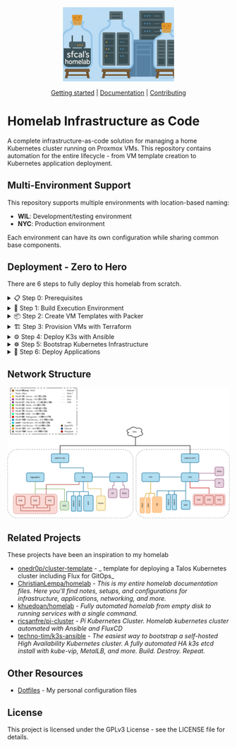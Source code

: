 <div align="center">
  <picture>
    <source media="(prefers-color-scheme: dark)" srcset="docs/assets/banner.png">
    <source media="(prefers-color-scheme: light)" srcset="docs/assets/banner.png">
    <img alt="Homelab Infrastructure as Code: Complete automation for your home Kubernetes cluster"
         src="docs/assets/banner.png"
         width="50%">
  </picture>

[Getting started] | [Documentation] | [Contributing]
</div>

[Getting Started]: #get-started
[Documentation]: https://homelab.samuel.computer
[Contributing]: CONTRIBUTING.md

# Homelab Infrastructure as Code

A complete infrastructure-as-code solution for managing a home Kubernetes cluster running on Proxmox VMs. This repository contains automation for the entire lifecycle - from VM template creation to Kubernetes application deployment.

## Multi-Environment Support

This repository supports multiple environments with location-based naming:

- **WIL**: Development/testing environment
- **NYC**: Production environment

Each environment can have its own configuration while sharing common base components.

## Deployment - Zero to Hero

There are 6 steps to fully deploy this homelab from scratch.

<details>
<summary>📋 Step 0: Prerequisites</summary>

Before starting, ensure you have the following:

#### Software Requirements
- **Docker** and **Docker Compose**
- **Git**
- **SSH key pair** for VM access

#### Initial Setup
```bash
# Clone the repository
git clone https://github.com/sfcal/homelab.git
cd homelab

# Clone dotfiles (optional but recommended)
git clone https://github.com/sfcal/.home.git ~/.home

# Generate SSH keys if you don't have them
ssh-keygen -t ed25519 -C "your-email@example.com"
```

</details>

<details>
<summary>🐳 Step 1: Build Execution Environment</summary>

Create a containerized environment with all necessary tools:

```bash
# Build the homelab execution container
cd docker/exe
docker build -t homelab-exe .

# Create a convenient alias for running commands
alias homelab='docker run -it --rm \
  -v "$HOME/.ssh:/home/devops/.ssh" \
  -v "$HOME/.kube:/home/devops/.kube" \
  -v "$PWD:/workspace" \
  -v "$HOME/.home:/home/devops/.home" \
  -v "$HOME/.gitconfig:/home/devops/.gitconfig" \
  -e ENV=dev \
  homelab-exe'

# Test the environment
homelab terraform version
homelab ansible --version
homelab kubectl version --client
```

</details>

<details>
<summary>📦 Step 2: Create VM Templates with Packer</summary>

Generate Ubuntu VM templates for your infrastructure:

#### Configure Packer Variables

1. **Create credentials file:**
```bash
cd packer/environments/dev
cp credentials.prod.pkrvars.hcl.example credentials.dev.pkrvars.hcl

# Edit with your Proxmox details
vim credentials.dev.pkrvars.hcl
```

Example credentials configuration:
```hcl
proxmox_api_url = "https://nyc-pve-01.home.samuel.computer:8006/api2/json"
proxmox_api_token_id = "root@pam!packer"
proxmox_api_token_secret = "your-secret-token-here"
ssh_password = "your-vm-ssh-password"
```

2. **Review environment variables:**
```bash
# Check dev environment settings
cat environments/dev/variables.pkrvars.hcl

# Adjust network, storage, and node settings as needed
vim environments/dev/variables.pkrvars.hcl
```

#### Build Templates

```bash
cd packer

# Build base Ubuntu template
make build TEMPLATE=base ENV=dev

# Verify template creation in Proxmox
# The template will be named: ubuntu-server-dev-base
```

**Alternative: Build all templates**
```bash
# Build base, docker, and k8s templates
make all ENV=dev
```

</details>

<details>
<summary>🏗️ Step 3: Provision VMs with Terraform</summary>

Deploy your K3s cluster infrastructure:

#### Configure Terraform Variables

1. **Create terraform variables:**
```bash
cd terraform/environments/dev
cp terraform.tfvars.example terraform.tfvars

# Edit with your configuration
vim terraform.tfvars
```

Example terraform configuration:
```hcl
# Provider configuration
proxmox_api_url = "https://nyc-pve-01.home.samuel.computer:8006/api2/json"
proxmox_api_token_id = "root@pam!terraform"
proxmox_api_token_secret = "your-terraform-token"

# SSH configuration
ssh_public_key = "ssh-ed25519 AAAAC3NzaC1lZDI1NTE5AAAAIG... your-public-key"
```

#### Deploy Infrastructure

```bash
# Deploy the infrastructure
make deploy ENV=dev

# Or run manually:
cd terraform/environments/dev
terraform init
terraform plan
terraform apply
```

This will create:
- **3 Master nodes**: 10.1.20.51, 10.1.20.52, 10.1.20.53
- **2 Worker nodes**: 10.1.20.41, 10.1.20.42, 10.1.20.43

#### Verify Deployment
```bash
# Check created VMs
terraform output

# Test SSH connectivity
ssh sfcal@10.1.20.51
```

</details>

<details>
<summary>⚙️ Step 4: Deploy K3s with Ansible</summary>

Install and configure your Kubernetes cluster:

#### Configure Ansible Variables

1. **Review inventory:**
```bash
cd ansible
cat environments/dev/hosts.ini
```

2. **Configure cluster settings:**
```bash
# Review cluster configuration
cat environments/dev/group_vars/all.yml

# Key settings to verify:
# - apiserver_endpoint: 10.1.20.222
# - k3s_token: (change the default)
# - metal_lb_ip_range: 10.1.20.140-10.1.20.150
```

#### Deploy K3s Cluster

```bash
# Deploy the K3s cluster
make deploy-k3s ENV=dev

# Or run manually:
ansible-playbook -i environments/dev/hosts.ini playbooks/k3s/deploy.yml
```

#### Verify K3s Installation

```bash
# Copy kubeconfig (automatically generated)
cp kubeconfig ~/.kube/config

# Test cluster connectivity
kubectl get nodes
kubectl get pods -A

# Check cluster status
kubectl cluster-info
```

Expected output:
```
NAME           STATUS   ROLES                       AGE   VERSION
k3s-master-01  Ready    control-plane,etcd,master   5m    v1.30.2+k3s2
k3s-master-02  Ready    control-plane,etcd,master   4m    v1.30.2+k3s2
k3s-master-03  Ready    control-plane,etcd,master   3m    v1.30.2+k3s2
k3s-worker-01  Ready    <none>                      2m    v1.30.2+k3s2
k3s-worker-02  Ready    <none>                      1m    v1.30.2+k3s2
k3s-worker-03  Ready    <none>                      1m    v1.30.2+k3s2
```

</details>

<details>
<summary>☸️ Step 5: Bootstrap Kubernetes Infrastructure</summary>

Deploy core cluster components using GitOps:

#### Install Flux

```bash
# Install Flux CLI
curl -s https://fluxcd.io/install.sh | sudo bash

# Bootstrap Flux (replace with your repository)
flux bootstrap github \
  --owner=sfcal \
  --repository=homelab \
  --branch=main \
  --path=./kubernetes/cluster/dev \
  --personal
```

#### Verify Infrastructure Deployment

Wait for core components to deploy:

```bash
# Watch namespace creation
watch kubectl get namespaces

# Monitor infrastructure deployment
kubectl get kustomizations -n flux-system

# Check core services
kubectl get pods -n traefik
kubectl get pods -n cert-manager
kubectl get pods -n longhorn-system
kubectl get pods -n monitoring
```

#### Access Web Interfaces

Once deployed, access your services:

- **Traefik Dashboard**: https://traefik.local.samuelcalvert.com
- **Grafana**: https://grafana.local.samuelcalvert.com
- **Longhorn**: https://longhorn.local.samuelcalvert.com

</details>

<details>
<summary>🚀 Step 6: Deploy Applications</summary>

Your cluster is now ready for applications:

#### Example: Deploy nginx

```bash
# Applications are managed via GitOps
# Check the nginx example
kubectl get pods -n default
kubectl get ingress

# Access nginx
curl http://nginx.local.samuelcalvert.com
```

#### Add Your Own Applications

1. Create application manifests in `kubernetes/apps/dev/`
2. Add to kustomization.yaml
3. Commit and push - Flux will automatically deploy

</details>

## Network Structure
![Network](docs/assets/network.drawio.svg)

## Related Projects

These projects have been an inspiration to my homelab

- [onedr0p/cluster-template](https://github.com/onedr0p/cluster-template) - _ template for deploying a Talos Kubernetes cluster including Flux for GitOps_
- [ChristianLempa/homelab](https://github.com/ChristianLempa/homelab) - _This is my entire homelab documentation files. Here you'll find notes, setups, and configurations for infrastructure, applications, networking, and more._
- [khuedoan/homelab](https://github.com/khuedoan/homelab) - _Fully automated homelab from empty disk to running services with a single command._
- [ricsanfre/pi-cluster](https://github.com/ricsanfre/pi-cluster) - _Pi Kubernetes Cluster. Homelab kubernetes cluster automated with Ansible and FluxCD_
- [techno-tim/k3s-ansible](https://github.com/techno-tim/k3s-ansible) - _The easiest way to bootstrap a self-hosted High Availability Kubernetes cluster. A fully automated HA k3s etcd install with kube-vip, MetalLB, and more. Build. Destroy. Repeat._

## Other Resources

- [Dotfiles](https://github.com/sfcal/.home) - My personal configuration files

## License

This project is licensed under the GPLv3 License - see the LICENSE file for details.
